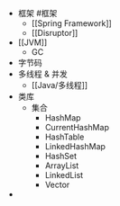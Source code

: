 - 框架 #框架
	- [[Spring Framework]]
	- [[Disruptor]]
- [[JVM]]
	- GC
- 字节码
- 多线程 & 并发
	- [[Java/多线程]]
- 类库
	- 集合
		- HashMap
		- CurrentHashMap
		- HashTable
		- LinkedHashMap
		- HashSet
		- ArrayList
		- LinkedList
		- Vector
-